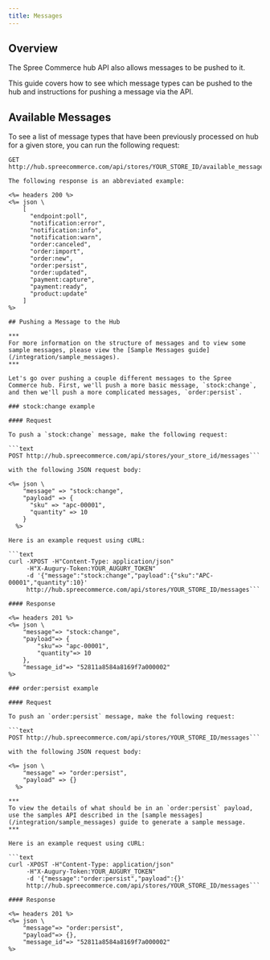 ```yaml
---
title: Messages
---
```


## Overview

The Spree Commerce hub API also allows messages to be pushed to it.

This guide covers how to see which message types can be pushed to the hub and instructions for pushing a message via the API.

## Available Messages


To see a list of message types that have been previously processed on hub for a given store, you can run the following request:

```text
GET http://hub.spreecommerce.com/api/stores/YOUR_STORE_ID/available_messages```

The following response is an abbreviated example:

<%= headers 200 %>
<%= json \
    [
      "endpoint:poll",
      "notification:error",
      "notification:info",
      "notification:warn",
      "order:canceled",
      "order:import",
      "order:new",
      "order:persist",
      "order:updated",
      "payment:capture",
      "payment:ready",
      "product:update"
    ]
%>

## Pushing a Message to the Hub

***
For more information on the structure of messages and to view some sample messages, please view the [Sample Messages guide](/integration/sample_messages).
***

Let's go over pushing a couple different messages to the Spree Commerce hub. First, we'll push a more basic message, `stock:change`, and then we'll push a more complicated messages, `order:persist`.

### stock:change example

#### Request

To push a `stock:change` message, make the following request:

```text
POST http://hub.spreecommerce.com/api/stores/your_store_id/messages```

with the following JSON request body:

<%= json \
    "message" => "stock:change",
    "payload" => {
      "sku" => "apc-00001",
      "quantity" => 10
    }
  %>

Here is an example request using cURL:

```text
curl -XPOST -H"Content-Type: application/json" 
     -H"X-Augury-Token:YOUR_AUGURY_TOKEN" 
     -d '{"message":"stock:change","payload":{"sku":"APC-00001","quantity":10}' 
     http://hub.spreecommerce.com/api/stores/YOUR_STORE_ID/messages```

#### Response

<%= headers 201 %>
<%= json \
    "message"=> "stock:change",
    "payload"=> {
        "sku"=> "apc-00001",
        "quantity"=> 10
    },
    "message_id"=> "52811a8584a8169f7a000002"
%>

### order:persist example

#### Request

To push an `order:persist` message, make the following request:

```text
POST http://hub.spreecommerce.com/api/stores/YOUR_STORE_ID/messages```

with the following JSON request body:

<%= json \
    "message" => "order:persist",
    "payload" => {}
  %>

***
To view the details of what should be in an `order:persist` payload, use the samples API described in the [sample messages](/integration/sample_messages) guide to generate a sample message.
***

Here is an example request using cURL:

```text
curl -XPOST -H"Content-Type: application/json" 
     -H"X-Augury-Token:YOUR_AUGURY_TOKEN" 
     -d '{"message":"order:persist","payload":{}' 
     http://hub.spreecommerce.com/api/stores/YOUR_STORE_ID/messages```

#### Response

<%= headers 201 %>
<%= json \
    "message"=> "order:persist",
    "payload"=> {},
    "message_id"=> "52811a8584a8169f7a000002"
%>
